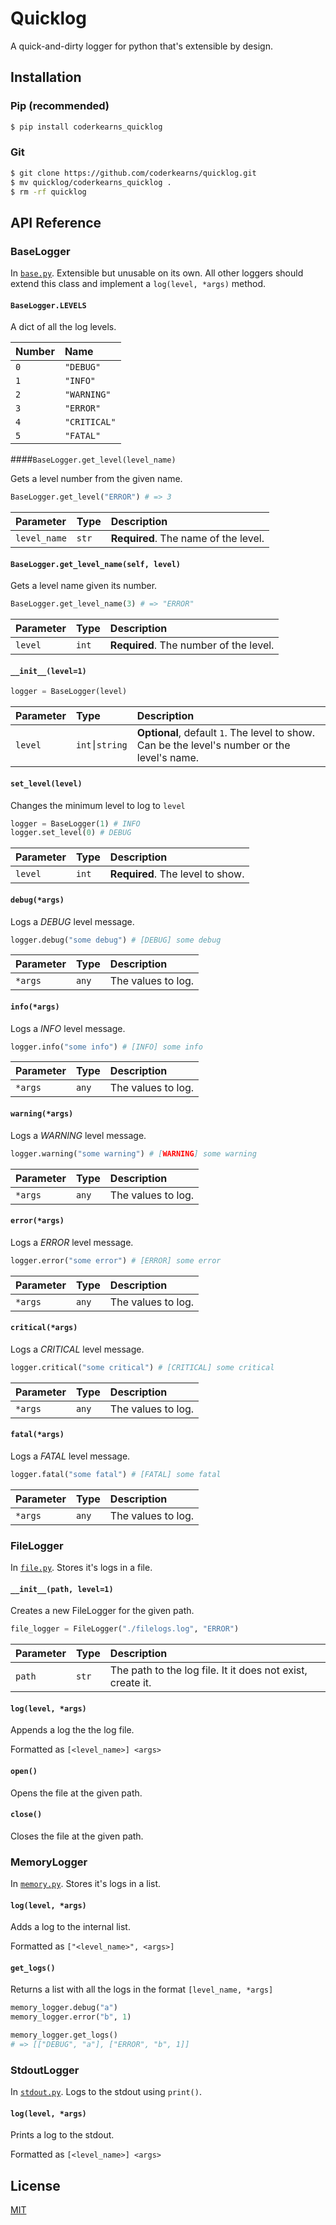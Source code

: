 
# Quicklog

A quick-and-dirty logger for python that's extensible by design.

## Installation

### Pip (recommended)

```bash
$ pip install coderkearns_quicklog
```

### Git

```bash
$ git clone https://github.com/coderkearns/quicklog.git
$ mv quicklog/coderkearns_quicklog .
$ rm -rf quicklog
```

## API Reference

### BaseLogger

In [`base.py`](base.py). Extensible but unusable on its own. All other loggers should extend this class and implement a `log(level, *args)` method.

#### `BaseLogger.LEVELS`

A dict of all the log levels.

| Number | Name |
| :----- | :--- |
| `0` | `"DEBUG" ` |
| `1` | `"INFO"` |
| `2` | `"WARNING"` |
| `3` | `"ERROR"` |
| `4` | `"CRITICAL"` |
| `5` | `"FATAL"` |


####`BaseLogger.get_level(level_name)`

Gets a level number from the given name.

```python
BaseLogger.get_level("ERROR") # => 3
```

| Parameter | Type     | Description                |
| :-------- | :------- | :------------------------- |
| `level_name`   | `str` | **Required**. The name of the level. |

#### `BaseLogger.get_level_name(self, level)`

Gets a level name given its number.

```python
BaseLogger.get_level_name(3) # => "ERROR"
```

| Parameter | Type     | Description                |
| :-------- | :------- | :------------------------- |
| `level`   | `int` | **Required**. The number of the level. |

#### `__init__(level=1)`

```python
logger = BaseLogger(level)
```

| Parameter | Type     | Description                |
| :-------- | :------- | :------------------------- |
| `level`   | `int⎮string` | **Optional**, default `1`. The level to show. Can be the level's number or the level's name. |

#### `set_level(level)`

Changes the minimum level to log to `level`

```python
logger = BaseLogger(1) # INFO
logger.set_level(0) # DEBUG
```

| Parameter | Type     | Description                |
| :-------- | :------- | :------------------------- |
| `level`   | `int` | **Required**. The level to show. |

#### `debug(*args)`

Logs a *DEBUG* level message.

```python
logger.debug("some debug") # [DEBUG] some debug
```

| Parameter | Type     | Description                |
| :-------- | :------- | :------------------------- |
| `*args`   | `any` | The values to log. |

#### `info(*args)`

Logs a *INFO* level message.

```python
logger.info("some info") # [INFO] some info
```

| Parameter | Type     | Description                |
| :-------- | :------- | :------------------------- |
| `*args`   | `any` | The values to log. |

#### `warning(*args)`

Logs a *WARNING* level message.

```python
logger.warning("some warning") # [WARNING] some warning
```

| Parameter | Type     | Description                |
| :-------- | :------- | :------------------------- |
| `*args`   | `any` | The values to log. |

#### `error(*args)`

Logs a *ERROR* level message.

```python
logger.error("some error") # [ERROR] some error
```

| Parameter | Type     | Description                |
| :-------- | :------- | :------------------------- |
| `*args`   | `any` | The values to log. |

#### `critical(*args)`

Logs a *CRITICAL* level message.

```python
logger.critical("some critical") # [CRITICAL] some critical
```

| Parameter | Type     | Description                |
| :-------- | :------- | :------------------------- |
| `*args`   | `any` | The values to log. |

#### `fatal(*args)`

Logs a *FATAL* level message.

```python
logger.fatal("some fatal") # [FATAL] some fatal
```

| Parameter | Type     | Description                |
| :-------- | :------- | :------------------------- |
| `*args`   | `any` | The values to log. |

### FileLogger

In [`file.py`](file.py). Stores it's logs in a file.

#### `__init__(path, level=1)`

Creates a new FileLogger for the given path.

```python
file_logger = FileLogger("./filelogs.log", "ERROR")
```

| Parameter | Type     | Description                |
| :-------- | :------- | :------------------------- |
| `path`   | `str` | The path to the log file. It it does not exist, create it. |

#### `log(level, *args)`

Appends a log the the log file.

Formatted as `[<level_name>] <args>`

#### `open()`

Opens the file at the given path.

#### `close()`

Closes the file at the given path.

### MemoryLogger

In [`memory.py`](memory.py). Stores it's logs in a list.

#### `log(level, *args)`

Adds a log to the internal list.

Formatted as `["<level_name>", <args>]`

#### `get_logs()`

Returns a list with all the logs in the format `[level_name, *args]`

```python
memory_logger.debug("a")
memory_logger.error("b", 1)

memory_logger.get_logs()
# => [["DEBUG", "a"], ["ERROR", "b", 1]]
```

### StdoutLogger

In [`stdout.py`](stdout.py). Logs to the stdout using `print()`.

#### `log(level, *args)`

Prints a log to the stdout.

Formatted as `[<level_name>] <args>`


## License

[MIT](https://choosealicense.com/licenses/mit/)
